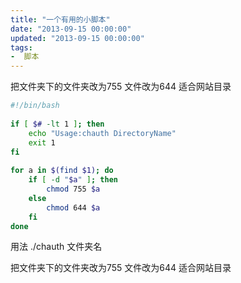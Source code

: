 ```yaml
---
title: "一个有用的小脚本"
date: "2013-09-15 00:00:00"
updated: "2013-09-15 00:00:00"
tags:
-  脚本
---
```



把文件夹下的文件夹改为755 文件改为644 适合网站目录

[](/notename/ "archive 20130915")

```bash
#!/bin/bash
 
if [ $# -lt 1 ]; then
    echo "Usage:chauth DirectoryName"
    exit 1
fi
 
for a in $(find $1); do
    if [ -d "$a" ]; then
        chmod 755 $a
    else
        chmod 644 $a
    fi
done
```

用法 ./chauth 文件夹名

把文件夹下的文件夹改为755 文件改为644 适合网站目录

